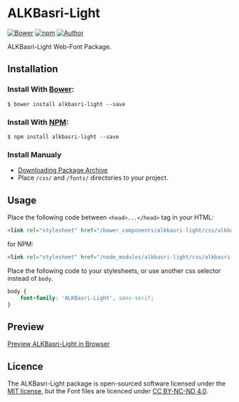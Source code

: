 # ALKBasri-Light

[![Bower](https://img.shields.io/bower/v/alkbasri-light.svg)](http://bower.io/search/?q=alkbasri-light)
[![npm](https://img.shields.io/npm/v/alkbasri-light.svg)](https://www.npmjs.com/package/alkbasri-light)
[![Author](https://img.shields.io/badge/Font_Author-Aleksandre_Sukiasov-blue.svg)](https://github.com/web-fonts/alkbasri-light)

ALKBasri-Light Web-Font Package.

## Installation

### Install With [Bower](http://bower.io):

```
$ bower install alkbasri-light --save
```

### Install With [NPM](https://www.npmjs.com):

```
$ npm install alkbasri-light --save
```

### Install Manualy

* [Downloading Package Archive](https://github.com/web-fonts/alkbasri-light/archive/master.zip)
* Place `/css/` and `/fonts/` directories to your project.

## Usage

Place the following code between `<head>...</head>` tag in your HTML:

```html
<link rel="stylesheet" href="/bower_components/alkbasri-light/css/alkbasri-light.css">
```

for NPM:

```html
<link rel="stylesheet" href="/node_modules/alkbasri-light/css/alkbasri-light.css">
```

Place the following code to your stylesheets, or use another css selector instead of `body`.

```css
body {
    font-family: 'ALKBasri-Light', sans-serif;
}
```

## Preview

[Preview ALKBasri-Light in Browser](http://web-fonts.ge/alkbasri-light)

## Licence

The ALKBasri-Light package is open-sourced software licensed under the [MIT license](http://opensource.org/licenses/MIT), but the Font files are licenced under [CC BY-NC-ND 4.0](http://creativecommons.org/licenses/by-nc-nd/4.0/).